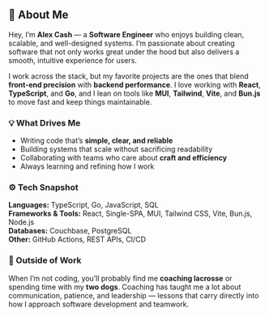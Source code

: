 ## 👋 About Me

Hey, I’m **Alex Cash** — a **Software Engineer** who enjoys building clean, scalable, and well-designed systems. I’m passionate about creating software that not only works great under the hood but also delivers a smooth, intuitive experience for users.

I work across the stack, but my favorite projects are the ones that blend **front-end precision** with **backend performance**. I love working with **React**, **TypeScript**, and **Go**, and I lean on tools like **MUI**, **Tailwind**, **Vite**, and **Bun.js** to move fast and keep things maintainable.

### 💡 What Drives Me

- Writing code that’s **simple, clear, and reliable**
- Building systems that scale without sacrificing readability
- Collaborating with teams who care about **craft and efficiency**
- Always learning and refining how I work

### ⚙️ Tech Snapshot

**Languages:** TypeScript, Go, JavaScript, SQL  
**Frameworks & Tools:** React, Single-SPA, MUI, Tailwind CSS, Vite, Bun.js, Node.js  
**Databases:** Couchbase, PostgreSQL  
**Other:** GitHub Actions, REST APIs, CI/CD

### 🥍 Outside of Work

When I’m not coding, you’ll probably find me **coaching lacrosse** or spending time with my **two dogs**. Coaching has taught me a lot about communication, patience, and leadership — lessons that carry directly into how I approach software development and teamwork.
